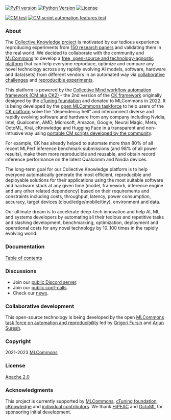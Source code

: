 [![PyPI version](https://badge.fury.io/py/cmind.svg)](https://pepy.tech/project/cmind)
[![Python Version](https://img.shields.io/badge/python-3+-blue.svg)](https://github.com/mlcommons/ck/tree/master/cm/cmind)
[![License](https://img.shields.io/badge/License-Apache%202.0-green)](LICENSE.md)

[![CM test](https://github.com/mlcommons/ck/actions/workflows/test-cm.yml/badge.svg)](https://github.com/mlcommons/ck/actions/workflows/test-cm.yml)
[![CM script automation features test](https://github.com/mlcommons/ck/actions/workflows/test-cm-script-features.yml/badge.svg)](https://github.com/mlcommons/ck/actions/workflows/test-cm-script-features.yml)

### About

The [Collective Knowledge project](https://arxiv.org/abs/2011.01149)
is motivated by our tedious experience reproducing experiments 
from [150 research papers](https://learning.acm.org/techtalks/reproducibility)
and validating them in the real world. 
We decided to collaborate with the community and [MLCommons](https://mlcommons.org)
to develop a [free, open-source and technology-agnostic platform](platform)
that can help everyone reproduce, optimize and compare any novel technology 
across any rapidly evolving AI models, software, hardware and data(sets)
from different vendors in an automated way via [collaborative challenges](https://x.cKnowledge.org/playground/?action=challenges)
and [reproducible experiments](https://x.cKnowledge.org/playground/?action=experiments).

This platform is powered by the [Collective Mind workflow automation framework (CM aka CK2)](https://github.com/mlcommons/ck/tree/master/cm/cmind) -
the 2nd version of the [CK framework](https://arxiv.org/abs/2011.01149) 
originally designed by the [cTuning foundation](https://cTuning.org) and donated to MLCommons in 2022.
It is being developed by the [open MLCommons taskforce](https://github.com/mlcommons/ck/blob/master/docs/taskforce.md)
to help users of the [CK platform](https://x.cKnowledge.org) solve the "dependency hell" and interconnect diverse and rapidly evolving software and hardware
from any company including Nvidia, Intel, Qualcomm, AMD, Microsoft, Amazon, Google, 
Neural Magic, Meta, OctoML, Krai, cKnowledge and Hugging Face in a transparent and non-intrusive way
using  [portable CM scripts  developed by the community](https://github.com/mlcommons/ck/blob/master/docs/list_of_scripts.md).

For example, CK has already helped to automate more than 80% of all recent MLPerf inference benchmark submissions (and 98% of all power results), 
make them more reproducible and reusable, and obtain record inference performance on the latest Qualcomm and Nvidia devices.

The long-term goal for our Collective Knowledge platform is to help everyone automatically generate the most efficient, reproducible and deployable 
solutions for their applications using the most suitable software and hardware stack at any given time (model, framework, inference engine and any other related dependency) 
based on their requirements and constraints including costs, throughput, latency, power consumption, accuracy, target devices (cloud/edge/mobile/tiny), 
environment and data. 

Our ultimate dream is to accelerate deep-tech innovation 
and help AI, ML and systems developers by automating all their 
tedious and repetitive tasks and slashing development, benchmarking, 
optimization, deployment and operational costs for any novel technology by 10..100 times 
in the rapidly evolving world.


### Documentation

[Table of contents](https://github.com/mlcommons/ck/tree/master/docs/README.md)

### Discussions

* Join our [public Discord server](https://discord.gg/JjWNWXKxwT).
* Join our [public conf-calls](https://docs.google.com/document/d/1zMNK1m_LhWm6jimZK6YE05hu4VH9usdbKJ3nBy-ZPAw).
* Check our [news](docs/news.md).

### Collaborative development

This open-source technology is being developed by the open
[MLCommons task force on automation and reproducibility](https://github.com/mlcommons/ck/blob/master/docs/taskforce.md)
led by [Grigori Fursin](https://cKnowledge.org/gfursin) and
[Arjun Suresh](https://www.linkedin.com/in/arjunsuresh).

### Copyright

2021-2023 [MLCommons](https://mlcommons.org)

### License

[Apache 2.0](LICENSE.md)

### Acknowledgments

This project is currently supported by [MLCommons](https://mlcommons.org), [cTuning foundation](https://cTuning.org),
[cKnowledge](https://cKnowledge.org) and [individual contributors](https://github.com/mlcommons/ck/blob/master/CONTRIBUTING.md).
We thank [HiPEAC](https://hipeac.net) and [OctoML](https://octoml.ai) for sponsoring initial development.
